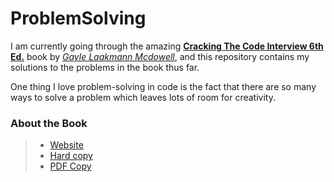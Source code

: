 # ProblemSolving

I am currently going through the amazing [**Cracking The Code Interview 6th Ed.**](https://www.google.com/search?safe=strict&rlz=1C5CHFA_enUS790US790&sxsrf=ALeKk01NV_WX5Em19XKY5ZxLAqaPVpBk1Q:1598248113989&q=cracking+the+coding+interview+book&sa=X&ved=2ahUKEwiKmOOYkrPrAhXKs54KHUFWBvkQ7xYoAHoECB0QKA&biw=1309&bih=746) book by [*Gayle Laakmann Mcdowell*](https://www.google.com/search?safe=strict&sa=X&rlz=1C5CHFA_enUS790US790&sxsrf=ALeKk01QLE8nc3P2sVfDyGxb3Y4qbaY3Sg:1598248116837&q=Gayle+Laakmann+McDowell&stick=H4sIAAAAAAAAAOPgE-LVT9c3NMwyKcgyTSnLUeLSz9U3yM6pMLLI0ZLJTrbST8rPz9YvL8osKUnNiy_PL8q2SiwtycgvWsQq7p5YmZOq4JOYmJ2bmJen4Jvskl-empOzg5URAOu2-IFYAAAA&ved=2ahUKEwjzgpGakrPrAhXSr54KHUuQCmoQmxMoATAhegQIExAD&biw=1309&bih=746), and this repository contains my solutions to the problems in the book thus far. 

One thing I love problem-solving in code is the fact that there are so many ways to solve a problem which leaves lots of room for creativity.

### About the Book 

  >- [Website](http://www.crackingthecodinginterview.com/)
  >- [Hard copy](https://www.amazon.com/Cracking-Coding-Interview-Programming-Questions/dp/0984782850)
  >- [PDF Copy](https://www.academia.edu/38223757/Cracking_the_Coding_Interview_6th_Edition_189_Programming_Questions_and_Solutions)

